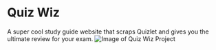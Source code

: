 # Quiz Wiz
A super cool study guide website that scraps Quizlet and gives you the ultimate review for your exam.
![Image of Quiz Wiz Project](https://github.com/KumarUniverse/quiz-wiz/blob/master/quiz-wiz-screenshot.png)
